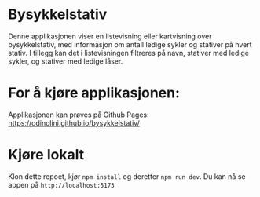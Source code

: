 # Bysykkelstativ

Denne applikasjonen viser en listevisning eller kartvisning over bysykkelstativ, med informasjon om
antall ledige sykler og stativer på hvert stativ.
I tillegg kan det i listevisningen filtreres på navn, stativer med ledige sykler, og stativer med ledige låser.

# For å kjøre applikasjonen:

Applikasjonen kan prøves på Github Pages:
https://odinolini.github.io/bysykkelstativ/

# Kjøre lokalt

Klon dette repoet, kjør `npm install` og deretter `npm run dev`.
Du kan nå se appen på `http://localhost:5173`
